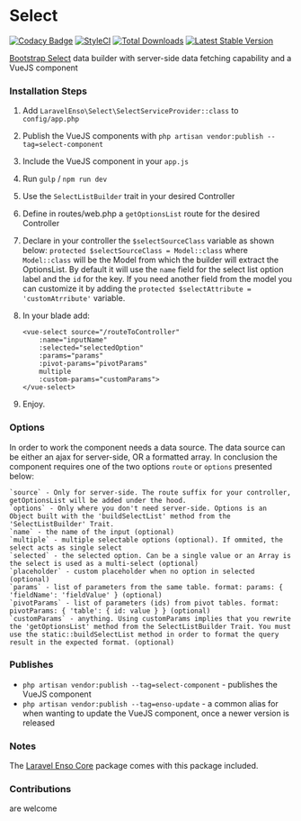 # Select
[![Codacy Badge](https://api.codacy.com/project/badge/Grade/c6799b0705d34fdab5cd100e7cfe6312)](https://www.codacy.com/app/laravel-enso/Select?utm_source=github.com&utm_medium=referral&utm_content=laravel-enso/Select&utm_campaign=badger)
[![StyleCI](https://styleci.io/repos/85489940/shield?branch=master)](https://styleci.io/repos/85489940)
[![Total Downloads](https://poser.pugx.org/laravel-enso/select/downloads)](https://packagist.org/packages/laravel-enso/select)
[![Latest Stable Version](https://poser.pugx.org/laravel-enso/select/version)](https://packagist.org/packages/laravel-enso/select)

[Bootstrap Select](https://silviomoreto.github.io/bootstrap-select/) data builder with server-side data fetching capability and a VueJS component

### Installation Steps

1. Add `LaravelEnso\Select\SelectServiceProvider::class` to `config/app.php`

2. Publish the VueJS components with `php artisan vendor:publish --tag=select-component`

3. Include the VueJS component in your `app.js`

4. Run `gulp` / `npm run dev`

5. Use the `SelectListBuilder` trait in your desired Controller

6. Define in routes/web.php a `getOptionsList` route for the desired Controller

6. Declare in your controller the `$selectSourceClass` variable as shown below:
	`protected $selectSourceClass = Model::class`
	where `Model::class` will be the Model from which the builder will extract the OptionsList.
	By default it will use the `name` field for the select list option label and the `id` for the key.
	If you need another field from the model you can customize it by adding the `protected $selectAttribute = 'customAtrribute'` variable.

6. In your blade add:

    ```
    <vue-select source="/routeToController"
        :name="inputName"
        :selected="selectedOption"
        :params="params"
        :pivot-params="pivotParams"
        multiple
        :custom-params="customParams">
    </vue-select>
    ```

7. Enjoy.

### Options

In order to work the component needs a data source. The data source can be either an ajax for server-side, OR a formatted array. In conclusion the component requires one of the two options `route` or `options` presented below:

	`source` - Only for server-side. The route suffix for your controller, getOptionsList will be added under the hood.
	`options` - Only where you don't need server-side. Options is an Object built with the 'buildSelectList' method from the 'SelectListBuilder' Trait.
	`name` - the name of the input (optional)
	`multiple` - multiple selectable options (optional). If ommited, the select acts as single select
	`selected` - the selected option. Can be a single value or an Array is the select is used as a multi-select (optional)
	`placeholder` - custom placeholder when no option in selected (optional)
	`params` - list of parameters from the same table. format: params: { 'fieldName': 'fieldValue' } (optional)
	`pivotParams` - list of parameters (ids) from pivot tables. format: pivotParams: { 'table': { id: value } } (optional)
	`customParams` - anything. Using customParams implies that you rewrite the 'getOptionsList' method from the SelectListBuilder Trait. You must use the static::buildSelectList method in order to format the query result in the expected format. (optional)

### Publishes

 - `php artisan vendor:publish --tag=select-component` - publishes the VueJS component
 - `php artisan vendor:publish --tag=enso-update` - a common alias for when wanting to update the VueJS component, 
 once a newer version is released

### Notes

The [Laravel Enso Core](https://github.com/laravel-enso/Core) package comes with this package included.

### Contributions

are welcome